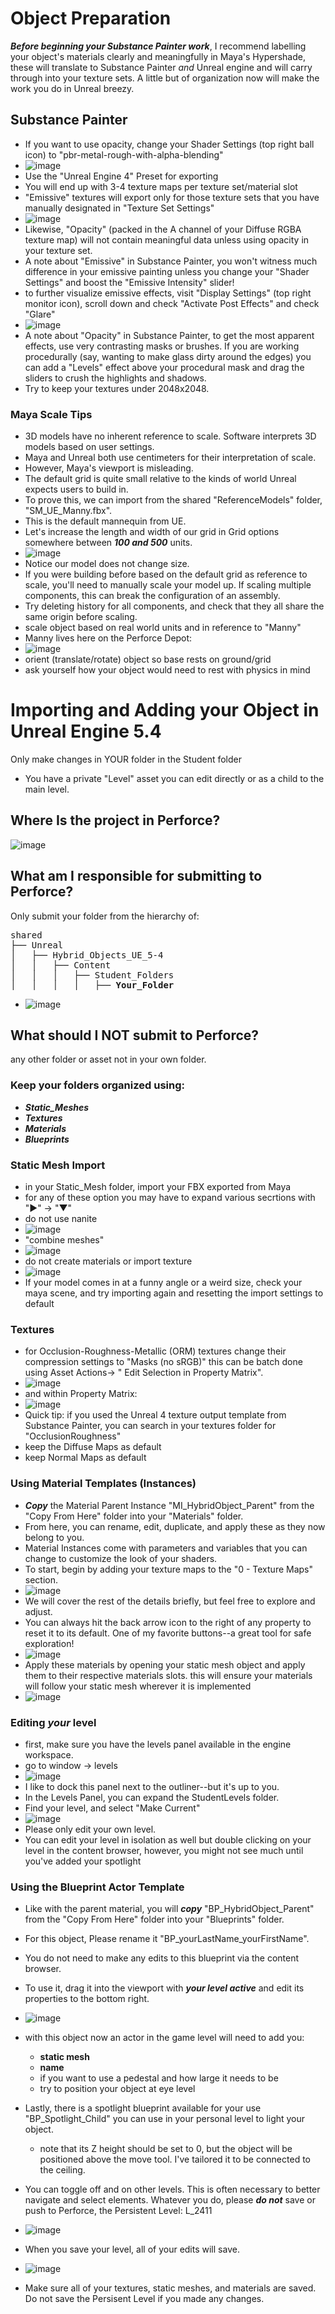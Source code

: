 # Object Preparation

***Before beginning your Substance Painter work***, I recommend labelling your object's materials clearly and meaningfully in Maya's Hypershade, these will translate to Substance Painter *and* Unreal engine and will carry through into your texture sets. A little but of organization now will make the work you do in Unreal breezy.

## Substance Painter
- If you want to use opacity, change your Shader Settings (top right ball icon) to "pbr-metal-rough-with-alpha-blending"
- ![image](https://github.com/alexgossalexgoss/Summer2024_RPI/assets/122226156/a16ecf09-a63a-49e3-945b-5f0b616f4e7d)
- Use the "Unreal Engine 4" Preset for exporting
- You will end up with 3-4 texture maps per texture set/material slot
- "Emissive" textures will export only for those texture sets that you have manually designated in "Texture Set Settings"
- ![image](https://github.com/alexgossalexgoss/Summer2024_RPI/assets/122226156/125384d3-5c86-4709-a7db-d5604fc3f07e)
- Likewise, "Opacity" (packed in the A channel of your Diffuse RGBA texture map) will not contain meaningful data unless using opacity in your texture set.
- A note about "Emissive" in Substance Painter, you won't witness much difference in your emissive painting unless you change your "Shader Settings" and boost the "Emissive Intensity" slider!
- to further visualize emissive effects, visit "Display Settings" (top right monitor icon), scroll down and check "Activate Post Effects" and check "Glare"
- ![image](https://github.com/alexgossalexgoss/Summer2024_RPI/assets/122226156/3cd25a90-9f87-4c9d-9aff-899111454af0)
- A note about "Opacity" in Substance Painter, to get the most apparent effects, use very contrasting masks or brushes. If you are working procedurally (say, wanting to make glass dirty around the edges) you can add a "Levels" effect above your procedural mask and drag the sliders to crush the highlights and shadows.
- Try to keep your textures under 2048x2048.

### Maya Scale Tips
- 3D models have no inherent reference to scale. Software interprets 3D models based on user settings.
- Maya and Unreal both use centimeters for their interpretation of scale.
- However, Maya's viewport is misleading.
- The default grid is quite small relative to the kinds of world Unreal expects users to build in. 
- To prove this, we can import from the shared "ReferenceModels" folder, "SM_UE_Manny.fbx".
- This is the default mannequin from UE.
- Let's increase the length and width of our grid in Grid options somewhere between ***100 and 500*** units.
- ![image](https://github.com/alexgossalexgoss/Summer2024_RPI/assets/122226156/1258f85b-e991-48d6-b5db-03fd835d29b0)
- Notice our model does not change size.
- If you were building before based on the default grid as reference to scale, you'll need to manually scale your model up.
  If scaling multiple components, this can break the configuration of an assembly. 
- Try deleting history for all components, and check that they all share the same origin before scaling.
- scale object based on real world units and in reference to "Manny"
- Manny lives here on the Perforce Depot:
- ![image](https://github.com/alexgossalexgoss/Summer2024_RPI/assets/122226156/700fc223-d20a-49c1-91b0-3165b424170f)
- orient (translate/rotate) object so base rests on ground/grid
- ask yourself how your object would need to rest with physics in mind
# Importing and Adding your Object in Unreal Engine 5.4
Only make changes in YOUR folder in the Student folder
- You have a private "Level" asset you can edit directly or as a child to the main level.

## Where Is the project in Perforce?
![image](https://github.com/alexgossalexgoss/Summer2024_RPI/assets/122226156/8b5add95-bcb7-4748-87d4-c79251ed6f0d)
## What am I responsible for submitting to Perforce?
Only submit your folder from the hierarchy of:

<pre>
shared
├── Unreal
│   ├── Hybrid_Objects_UE_5-4
│   │   ├── Content
│   │   │   ├── Student_Folders
│   │   │   │   ├── <b>Your_Folder</b>
</pre>


- ![image](https://github.com/alexgossalexgoss/Summer2024_RPI/assets/122226156/e9c32fb6-0103-46ae-984d-835974bf6c4a)
## What should I NOT submit to Perforce?
any other folder or asset not in your own folder.


### Keep your folders organized using: 
- ***Static_Meshes***
- ***Textures***
- ***Materials***
- ***Blueprints***
  
### Static Mesh Import
- in your Static_Mesh folder, import your FBX exported from Maya
- for any of these option you may have to expand various secrtions with "▶" -> "▼"
- do not use nanite
- ![image](https://github.com/alexgossalexgoss/Summer2024_RPI/assets/122226156/b6fa510f-8367-4732-a732-4f9c4a92e608)
- "combine meshes"
- ![image](https://github.com/alexgossalexgoss/Summer2024_RPI/assets/122226156/5d7cbe79-7100-4dac-b6c2-fb77a887ec4a)
- do not create materials or import texture
- ![image](https://github.com/alexgossalexgoss/Summer2024_RPI/assets/122226156/210282f9-8b70-480a-a19e-99ca487db517)
- If your model comes in at a funny angle or a weird size, check your maya scene, and try importing again and resetting the import settings to default

  
### Textures
- for Occlusion-Roughness-Metallic (ORM) textures change their compression settings to "Masks (no sRGB)" this can be batch done using Asset Actions-> " Edit Selection in Property Matrix".
- ![image](https://github.com/alexgossalexgoss/Summer2024_RPI/assets/122226156/a39576bb-5bb9-4dee-ae36-faeb434dd8b9)
- and within Property Matrix:
- ![image](https://github.com/alexgossalexgoss/Summer2024_RPI/assets/122226156/a8a34d62-5186-4f07-a768-a85e8909c3fb)
- Quick tip: if you used the Unreal 4 texture output template from Substance Painter, you can search in your textures folder for "OcclusionRoughness"
- keep the Diffuse Maps as default
- keep Normal Maps as default
  
### Using Material Templates (Instances)
- ***Copy*** the Material Parent Instance "MI_HybridObject_Parent" from the "Copy From Here" folder into your "Materials" folder.
- From here, you can rename, edit, duplicate, and apply these as they now belong to you.
- Material Instances come with parameters and variables that you can change to customize the look of your shaders.
- To start, begin by adding your texture maps to the "0 - Texture Maps" section.
- ![image](https://github.com/alexgossalexgoss/Summer2024_RPI/assets/122226156/96e139f3-6a11-45ab-96e2-9237099acd73)
- We will cover the rest of the details briefly, but feel free to explore and adjust.
- You can always hit the back arrow icon to the right of any property to reset it to its default.
One of my favorite buttons--a great tool for safe exploration!
- ![image](https://github.com/alexgossalexgoss/Summer2024_RPI/assets/122226156/b6eb6e59-eb4d-4a40-b224-53e9741b8ed9)
- Apply these materials by opening your static mesh object and apply them to their respective materials slots. this will ensure your materials will follow your static mesh wherever it is implemented
- ![image](https://github.com/alexgossalexgoss/Summer2024_RPI/assets/122226156/8fb25f8d-88e9-4bdf-b3de-4fb2a4108acb)

### Editing ***your*** level
- first, make sure you have the levels panel available in the engine workspace.
- go to window -> levels
- ![image](https://github.com/alexgossalexgoss/Summer2024_RPI/assets/122226156/6ae8f9c7-e987-4f9b-be15-acdc38eb63ef)
- I like to dock this panel next to the outliner--but it's up to you.
- In the Levels Panel, you can expand the StudentLevels folder.
- Find your level, and select "Make Current"
- ![image](https://github.com/alexgossalexgoss/Summer2024_RPI/assets/122226156/7f7cf72c-d2ae-48cf-b103-d3297a01e3b8)
- Please only edit your own level.
- You can edit your level in isolation as well but double clicking on your level in the content browser, however, you might not see much until you've added your spotlight
  
### Using the Blueprint Actor Template
- Like with the parent material, you will ***copy*** "BP_HybridObject_Parent" from the "Copy From Here" folder into your "Blueprints" folder.
- For this object, Please rename it "BP_yourLastName_yourFirstName".
- You do not need to make any edits to this blueprint via the content browser.
- To use it, drag it into the viewport with ***your level active*** and edit its properties to the bottom right.
- ![image](https://github.com/alexgossalexgoss/Summer2024_RPI/assets/122226156/e9a277ef-8242-4d6f-a886-70b1de1a4dfa)
- with this object now an actor in the game level will need to add you:
	- **static mesh**
	- **name**
	- if you want to use a pedestal and how large it needs to be
	- try to position your object at eye level
- Lastly, there is a spotlight blueprint available for your use "BP_Spotlight_Child" you can use in your personal level to light your object.
	- note that its Z height should be set to 0, but the object will be positioned above the move tool. I've tailored it to be connected to the ceiling.
 - You can toggle off and on other levels. This is often necessary to better navigate and select elements. Whatever you do, please ***do not*** save or push to Perforce, the Persistent Level: L_2411
 - ![image](https://github.com/alexgossalexgoss/Summer2024_RPI/assets/122226156/7380ba1c-81d1-4f5c-a543-793c12b04109)

 - When you save your level, all of your edits will save.
 - ![image](https://github.com/alexgossalexgoss/Summer2024_RPI/assets/122226156/f216a1dc-799a-4690-8b1c-0d800d8f4c39)
 - Make sure all of your textures, static meshes, and materials are saved. Do not save the Persisent Level if you made any changes.

